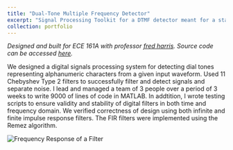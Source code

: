 ```yaml
---
title: "Dual-Tone Multiple Frequency Detector"
excerpt: "Signal Processing Toolkit for a DTMF detector meant for a standard numeric dial pad. <br/><img src='/images/DTMF_cover.png'>"
collection: portfolio
---
```

*Designed and built for ECE 161A with professor [fred harris](https://web.archive.org/web/20160511170915/http://electrical.sdsu.edu/faculty/frederick_harris.html). Source code can be accessed [here](https://github.com/pranavnreddy/DTMF_Detector).*

We designed a digital signals processing system for detecting dial tones representing alphanumeric characters from a given input waveform. Used 11 Chebyshev Type 2 filters to successfully filter and detect signals and separate noise.
I lead and managed a team of 3 people over a period of 3 weeks to write 9000 of lines of code in MATLAB.
In addtition, I wrote testing scripts to ensure validity and stability of digital filters in both time and frequency domain.
We verified correctness of design using both infinite and finite impulse response filters.
The FIR filters were implemented using the Remez algorithm.

![Frequency Response of a Filter](/images/DTMF_cover.png)